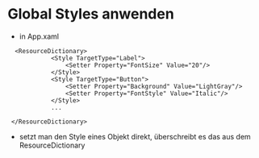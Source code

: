 # Global Styles anwenden

- in App.xaml

  

```
  <ResourceDictionary>
            <Style TargetType="Label">               
                <Setter Property="FontSize" Value="20"/>
            </Style>
            <Style TargetType="Button">
                <Setter Property="Background" Value="LightGray"/>
                <Setter Property="FontStyle" Value="Italic"/>                
            </Style>
            ...
            
 </ResourceDictionary>
```

- setzt man den Style eines Objekt direkt, überschreibt es das aus dem ResourceDictionary